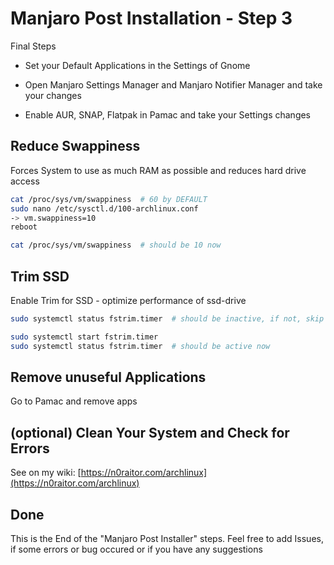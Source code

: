 # Manjaro Post Installation - Step 3

Final Steps

* Set your Default Applications in the Settings of Gnome

* Open Manjaro Settings Manager and Manjaro Notifier Manager and take your changes

* Enable AUR, SNAP, Flatpak in Pamac and take your Settings changes

## Reduce Swappiness
Forces System to use as much RAM as possible and reduces hard drive access

```bash
cat /proc/sys/vm/swappiness  # 60 by DEFAULT
sudo nano /etc/sysctl.d/100-archlinux.conf
-> vm.swappiness=10
reboot

cat /proc/sys/vm/swappiness  # should be 10 now
```

## Trim SSD
Enable Trim for SSD - optimize performance of ssd-drive

```bash
sudo systemctl status fstrim.timer  # should be inactive, if not, skip to next heading

sudo systemctl start fstrim.timer
sudo systemctl status fstrim.timer  # should be active now
```

## Remove unuseful Applications
Go to Pamac and remove apps

## (optional) Clean Your System and Check for Errors
See on my wiki: [https://n0raitor.com/archlinux](https://n0raitor.com/archlinux)

## Done
This is the End of the "Manjaro Post Installer" steps. Feel free to add Issues, if some errors or bug occured or if you have any suggestions
